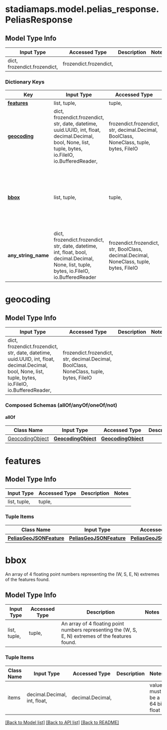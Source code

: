 # stadiamaps.model.pelias_response.PeliasResponse

## Model Type Info
Input Type | Accessed Type | Description | Notes
------------ | ------------- | ------------- | -------------
dict, frozendict.frozendict,  | frozendict.frozendict,  |  | 

### Dictionary Keys
Key | Input Type | Accessed Type | Description | Notes
------------ | ------------- | ------------- | ------------- | -------------
**[features](#features)** | list, tuple,  | tuple,  |  | 
**[geocoding](#geocoding)** | dict, frozendict.frozendict, str, date, datetime, uuid.UUID, int, float, decimal.Decimal, bool, None, list, tuple, bytes, io.FileIO, io.BufferedReader,  | frozendict.frozendict, str, decimal.Decimal, BoolClass, NoneClass, tuple, bytes, FileIO |  | 
**[bbox](#bbox)** | list, tuple,  | tuple,  | An array of 4 floating point numbers representing the (W, S, E, N) extremes of the features found. | [optional] 
**any_string_name** | dict, frozendict.frozendict, str, date, datetime, int, float, bool, decimal.Decimal, None, list, tuple, bytes, io.FileIO, io.BufferedReader | frozendict.frozendict, str, BoolClass, decimal.Decimal, NoneClass, tuple, bytes, FileIO | any string name can be used but the value must be the correct type | [optional]

# geocoding

## Model Type Info
Input Type | Accessed Type | Description | Notes
------------ | ------------- | ------------- | -------------
dict, frozendict.frozendict, str, date, datetime, uuid.UUID, int, float, decimal.Decimal, bool, None, list, tuple, bytes, io.FileIO, io.BufferedReader,  | frozendict.frozendict, str, decimal.Decimal, BoolClass, NoneClass, tuple, bytes, FileIO |  | 

### Composed Schemas (allOf/anyOf/oneOf/not)
#### allOf
Class Name | Input Type | Accessed Type | Description | Notes
------------- | ------------- | ------------- | ------------- | -------------
[GeocodingObject](GeocodingObject.md) | [**GeocodingObject**](GeocodingObject.md) | [**GeocodingObject**](GeocodingObject.md) |  | 

# features

## Model Type Info
Input Type | Accessed Type | Description | Notes
------------ | ------------- | ------------- | -------------
list, tuple,  | tuple,  |  | 

### Tuple Items
Class Name | Input Type | Accessed Type | Description | Notes
------------- | ------------- | ------------- | ------------- | -------------
[**PeliasGeoJSONFeature**](PeliasGeoJSONFeature.md) | [**PeliasGeoJSONFeature**](PeliasGeoJSONFeature.md) | [**PeliasGeoJSONFeature**](PeliasGeoJSONFeature.md) |  | 

# bbox

An array of 4 floating point numbers representing the (W, S, E, N) extremes of the features found.

## Model Type Info
Input Type | Accessed Type | Description | Notes
------------ | ------------- | ------------- | -------------
list, tuple,  | tuple,  | An array of 4 floating point numbers representing the (W, S, E, N) extremes of the features found. | 

### Tuple Items
Class Name | Input Type | Accessed Type | Description | Notes
------------- | ------------- | ------------- | ------------- | -------------
items | decimal.Decimal, int, float,  | decimal.Decimal,  |  | value must be a 64 bit float

[[Back to Model list]](../../README.md#documentation-for-models) [[Back to API list]](../../README.md#documentation-for-api-endpoints) [[Back to README]](../../README.md)

